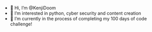 - 👋 Hi, I’m @KenjiDoom
- 👀 I’m interested in python, cyber security and content creation
- 🌱 I’m currently in the process of completing my 100 days of code challenge!

<!---
KenjiDoom/KenjiDoom is a ✨ special ✨ repository because its `README.md` (this file) appears on your GitHub profile.
You can click the Preview link to take a look at your changes.
--->
